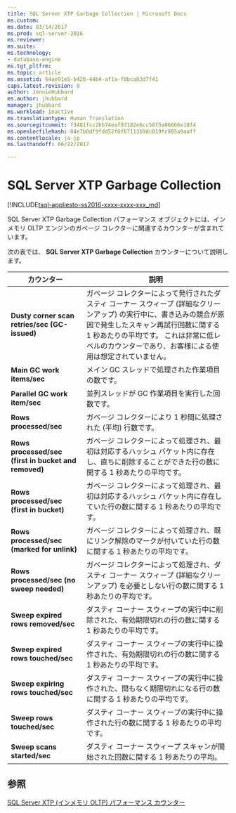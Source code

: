 ```yaml
---
title: SQL Server XTP Garbage Collection | Microsoft Docs
ms.custom: 
ms.date: 03/14/2017
ms.prod: sql-server-2016
ms.reviewer: 
ms.suite: 
ms.technology:
- database-engine
ms.tgt_pltfrm: 
ms.topic: article
ms.assetid: 64ae91e5-b420-44b4-af1a-f8bca83d7f41
caps.latest.revision: 8
author: JennieHubbard
ms.author: jhubbard
manager: jhubbard
ms.workload: Inactive
ms.translationtype: Human Translation
ms.sourcegitcommit: f3481fcc2bb74eaf93182e6cc58f5a06666e10f4
ms.openlocfilehash: 84e7b0df9fdd52f6f67113b9dc019fc905a9aaff
ms.contentlocale: ja-jp
ms.lasthandoff: 06/22/2017

---
```

# <a name="sql-server-xtp-garbage-collection"></a>SQL Server XTP Garbage Collection
[!INCLUDE[tsql-appliesto-ss2016-xxxx-xxxx-xxx_md](../../includes/tsql-appliesto-ss2016-xxxx-xxxx-xxx-md.md)]

  SQL Server XTP Garbage Collection パフォーマンス オブジェクトには、インメモリ OLTP エンジンのガベージ コレクターに関連するカウンターが含まれています。  
  
 次の表では、 **SQL Server XTP Garbage Collection** カウンターについて説明します。  
  
|カウンター|説明|  
|-------------|-----------------|  
|**Dusty corner scan retries/sec (GC-issued)**|ガベージ コレクターによって発行されたダスティ コーナー スウィープ (詳細なクリーンアップ) の実行中に、書き込みの競合が原因で発生したスキャン再試行回数に関する 1 秒あたりの平均です。 これは非常に低レベルのカウンターであり、お客様による使用は想定されていません。|  
|**Main GC work items/sec**|メイン GC スレッドで処理された作業項目の数です。|  
|**Parallel GC work item/sec**|並列スレッドが GC 作業項目を実行した回数です。|  
|**Rows processed/sec**|ガベージ コレクターにより 1 秒間に処理された (平均) 行数です。|  
|**Rows processed/sec (first in bucket and removed)**|ガベージ コレクターによって処理され、最初は対応するハッシュ バケット内に存在し、直ちに削除することができた行の数に関する 1 秒あたりの平均です。|  
|**Rows processed/sec (first in bucket)**|ガベージ コレクターによって処理され、最初は対応するハッシュ バケット内に存在していた行の数に関する 1 秒あたりの平均です。|  
|**Rows processed/sec (marked for unlink)**|ガベージ コレクターによって処理され、既にリンク解除のマークが付いていた行の数に関する 1 秒あたりの平均です。|  
|**Rows processed/sec (no sweep needed)**|ガベージ コレクターによって処理され、ダスティ コーナー スウィープ (詳細なクリーンアップ) を必要としない行の数に関する 1 秒あたりの平均です。|  
|**Sweep expired rows removed/sec**|ダスティ コーナー スウィープの実行中に削除された、有効期限切れの行の数に関する 1 秒あたりの平均です。|  
|**Sweep expired rows touched/sec**|ダスティ コーナー スウィープの実行中に操作された、有効期限切れの行の数に関する 1 秒あたりの平均です。|  
|**Sweep expiring rows touched/sec**|ダスティ コーナー スウィープの実行中に操作された、間もなく期限切れになる行の数に関する 1 秒あたりの平均です。|  
|**Sweep rows touched/sec**|ダスティ コーナー スウィープの実行中に操作された行の数に関する 1 秒あたりの平均です。|  
|**Sweep scans started/sec**|ダスティ コーナー スウィープ スキャンが開始された回数に関する 1 秒あたりの平均。|  
  
## <a name="see-also"></a>参照  
 [SQL Server XTP &#40;インメモリ OLTP&#41; パフォーマンス カウンター](../../relational-databases/performance-monitor/sql-server-xtp-in-memory-oltp-performance-counters.md)  
  
  


